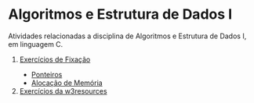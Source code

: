 # Algoritmos e Estrutura de Dados I
Atividades relacionadas a disciplina de Algoritmos e Estrutura de Dados I, em linguagem C.

<div>
  <ol>
    <li><a href="https://github.com/Gustavo-A-Mendes/atividades-AEDI/tree/main/exercicios%20de%20fixacao">Exercícios de Fixação</a></li>
    <ul type="disc">
      <li><a href="https://github.com/Gustavo-A-Mendes/atividades-AEDI/tree/main/exercicios%20de%20fixacao/1_ponteiros">Ponteiros</a></li>
      <li><a href="https://github.com/Gustavo-A-Mendes/atividades-AEDI/tree/main/exercicios%20de%20fixacao/2_alocacao%20de%20memoria">Alocação de Memória</a></li>
    </ul>
    <li><a href="https://github.com/Gustavo-A-Mendes/atividades-AEDI/tree/main/exercicios-w3resources">Exercícios da w3resources</a></li>
  </ol>
</div>
